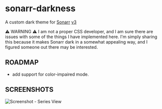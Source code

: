 # sonarr-darkness
A custom dark theme for [Sonarr](https://github.com/Sonarr/) [v3](https://forums.sonarr.tv/t/sonarr-v3-alpha/19577)

⚠ WARNING ⚠ I am not a proper CSS developer, and I am sure there are issues with some of the things I have implemented here. I'm simply sharing this because it makes Sonarr dark in a somewhat appealing way, and I figured someone out there may be interested.

## ROADMAP
- add support for color-impaired mode.

## SCREENSHOTS
![Screenshot - Series View](https://i.imgur.com/nPLvR1M.png)
